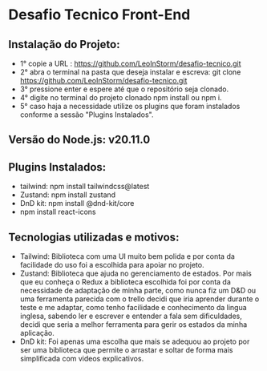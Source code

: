 # Desafio Tecnico Front-End

## Instalação do Projeto:

- 1° copie a URL : https://github.com/LeoInStorm/desafio-tecnico.git
- 2° abra o terminal na pasta que deseja instalar e escreva: git clone https://github.com/LeoInStorm/desafio-tecnico.git
- 3° pressione enter e espere até que o repositório seja clonado.
- 4° digite no terminal do projeto clonado npm install ou npm i.
- 5° caso haja a necessidade utilize os plugins que foram instalados conforme a sessão "Plugins Instalados".


## Versão do Node.js: v20.11.0

## Plugins Instalados: 
- tailwind: npm install tailwindcss@latest
- Zustand: npm install zustand
- DnD kit: npm install @dnd-kit/core
- npm install react-icons


## Tecnologias utilizadas e motivos:

- Tailwind: Biblioteca com uma UI muito bem polida e por conta da facilidade do uso foi a escolhida para apoiar no projeto.
- Zustand: Biblioteca que ajuda no gerenciamento de estados. Por mais que eu conheça o Redux a biblioteca escolhida foi por conta da necessidade de adaptação de minha parte,
como nunca fiz um D&D ou uma ferramenta parecida com o trello decidi que iria aprender durante o teste e me adaptar, como tenho facilidade e conhecimento da lingua inglesa, sabendo ler e escrever e entender a fala sem dificuldades, decidi que seria a melhor ferramenta para gerir os estados da minha aplicação.
- DnD kit: Foi apenas uma escolha que mais se adequou ao projeto por ser uma biblioteca que permite o arrastar e soltar de forma mais simplificada com videos explicativos.

